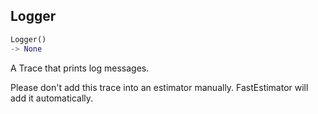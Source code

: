 ## Logger
```python
Logger()
-> None
```
A Trace that prints log messages.

Please don't add this trace into an estimator manually. FastEstimator will add it automatically.